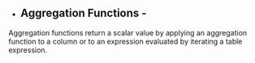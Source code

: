- ## Aggregation Functions -
Aggregation functions return a scalar value by applying an aggregation function to a column or to an expression evaluated by iterating a table expression.



